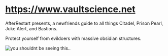 # https://www.vaultscience.net

AfterRestart presents, a newfriends guide to all things Citadel, Prison Pearl, Juke Alert, and Bastions.

Protect yourself from evildoers with massive obsidian structures.

![you shouldnt be seeing this..](https://github.com/AfterRestartCiv/vaultscience/obsidian.png?raw=true)
